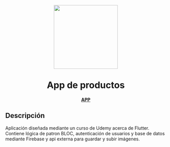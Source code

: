 <h1 align="center">
  <br>
  <img src="https://flutter-es.io/images/catalog-widget-placeholder.png" width="200">
  <br><br>
  App de productos
  <br>
</h1>
<h4 align="center"><a href="https://github.com/martinbobbio/frontend-adminpro">APP</a></h4>


## Descripción

Aplicación diseñada mediante un curso de Udemy acerca de Flutter.
Contiene lógica de patron BLOC, autenticación de usuarios y base de datos mediante Firebase y api externa para guardar y subir imágenes.

